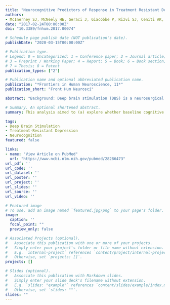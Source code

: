 ```yaml
---
title: "Neurocognitive Predictors of Response in Treatment Resistant Depression to Subcallosal Cingulate Gyrus Deep Brain Stimulation"
authors:
- McInerney SJ, McNeely HE, Geraci J, Giacobbe P, Rizvi SJ, Ceniti AK, Cyriac A, Mayberg HS, Lozano AM, Kennedy SH
date: "2017-02-24T00:00:00Z"
doi: "10.3389/fnhum.2017.00074"

# Schedule page publish date (NOT publication's date).
publishDate: "2020-03-15T00:00:00Z"

# Publication type.
# Legend: 0 = Uncategorized; 1 = Conference paper; 2 = Journal article;
# 3 = Preprint / Working Paper; 4 = Report; 5 = Book; 6 = Book section;
# 7 = Thesis; 8 = Patent
publication_types: ["2"]

# Publication name and optional abbreviated publication name.
publication: "*Frontiers in Human Neuroscience, 11*"
publication_short: "Front Hum Neurosci"

abstract: "Background: Deep brain stimulation (DBS) is a neurosurgical intervention with demonstrated effectiveness for treatment resistant depression (TRD), but longitudinal studies on the stability of cognitive parameters following treatment are limited. The objectives of this study are to (i) identify baseline cognitive predictors of treatment response to subcallosal cingulate gyrus (SCG) DBS for unipolar TRD and (ii) compare neurocognitive performance prior to and 12 months after DBS implantation. Methods: Twenty unipolar TRD patients received SCG DBS for 12 months. A standardized neuropsychological battery was used to assess a range of neurocognitive abilities at baseline and after 12 months. Severity of depression was evaluated using the 17 item Hamilton Rating Scale for Depression. Results: Finger Tap-Dominant Hand Test and total number of errors made on the Wisconsin Card Sorting Test predicted classification of patients as treatment responders or non-responders, and were independent of improvement in mood. Change in verbal fluency was the only neuropsychological test that correlated with change in mood from baseline to the follow up period. None of the neuropsychological measures displayed deterioration in cognitive functioning from baseline to repeat testing at 12 months. Limitations: This was an open label study with a small sample size which limits predictive analysis. Practice effects of the neuropsychological testing could explain the improvement from baseline to follow up on some tasks. Replication using a larger sample of subjects who received neuropsychological testing before and at least 12 months after DBS surgery is required. Conclusion: These preliminary results (i) suggest that psychomotor speed may be a useful baseline predictor of response to SCG DBS treatment and (ii) support previous suggestions that SCG DBS has no deleterious effects on cognition."

# Summary. An optional shortened abstract.
summary: This analysis aimed to (a) explore whether baseline cognitive measures could predict response to Deep Brain Stimulation (DBS) of the subcallosal cingulate gyrus for treatment-resistant depression (TRD), and (b) compare neurocognitive performance prior to and 12 months after DBS implantation. These preliminary results suggest that psychomotor speed may be a useful baseline predictor of SCG DBS treatment response, and support previous suggestions that SCG DBS has no deleterious effects on cognition.

tags:
- Deep Brain Stimulation
- Treatment-Resistant Depression
- Neurocognition
featured: false

links:
- name: "View Article on PubMed"
  url: "https://www.ncbi.nlm.nih.gov/pubmed/28286473"
url_pdf: ''
url_code: ''
url_dataset: ''
url_poster: ''
url_project: ''
url_slides: ''
url_source: ''
url_video: ''

# Featured image
# To use, add an image named `featured.jpg/png` to your page's folder. 
image:
  caption: ''
  focal_point: ""
  preview_only: false

# Associated Projects (optional).
#   Associate this publication with one or more of your projects.
#   Simply enter your project's folder or file name without extension.
#   E.g. `internal-project` references `content/project/internal-project/index.md`.
#   Otherwise, set `projects: []`.
projects: []

# Slides (optional).
#   Associate this publication with Markdown slides.
#   Simply enter your slide deck's filename without extension.
#   E.g. `slides: "example"` references `content/slides/example/index.md`.
#   Otherwise, set `slides: ""`.
slides: ""
---
```

